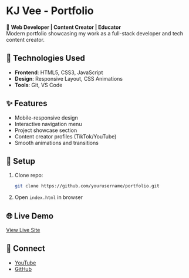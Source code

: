 # KJ Vee - Portfolio

🚀 **Web Developer | Content Creator | Educator**  
Modern portfolio showcasing my work as a full-stack developer and tech content creator.

## 🔧 Technologies Used
- **Frontend**: HTML5, CSS3, JavaScript
- **Design**: Responsive Layout, CSS Animations
- **Tools**: Git, VS Code

## ✨ Features
- Mobile-responsive design
- Interactive navigation menu
- Project showcase section
- Content creator profiles (TikTok/YouTube)
- Smooth animations and transitions

## 🚀 Setup
1. Clone repo:
   ```bash
   git clone https://github.com/yourusername/portfolio.git
   ```
2. Open `index.html` in browser

## 🌐 Live Demo  
[View Live Site](https://awanybill.github.io/Portfolio/)

## 📱 Connect
- [YouTube](www.youtube.com/@kjveecreations)
- [GitHub](https://github.com/awanybill)
